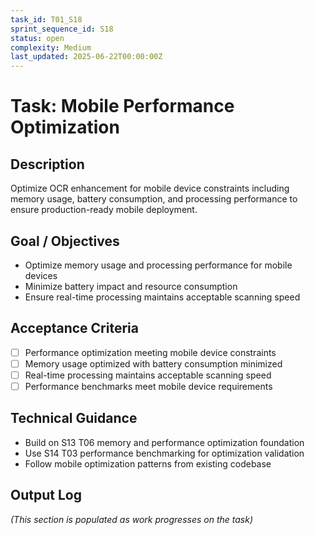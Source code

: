```yaml
---
task_id: T01_S18
sprint_sequence_id: S18
status: open
complexity: Medium
last_updated: 2025-06-22T00:00:00Z
---
```


# Task: Mobile Performance Optimization

## Description
Optimize OCR enhancement for mobile device constraints including memory usage, battery consumption, and processing performance to ensure production-ready mobile deployment.

## Goal / Objectives
- Optimize memory usage and processing performance for mobile devices
- Minimize battery impact and resource consumption
- Ensure real-time processing maintains acceptable scanning speed

## Acceptance Criteria
- [ ] Performance optimization meeting mobile device constraints
- [ ] Memory usage optimized with battery consumption minimized
- [ ] Real-time processing maintains acceptable scanning speed
- [ ] Performance benchmarks meet mobile device requirements

## Technical Guidance
- Build on S13 T06 memory and performance optimization foundation
- Use S14 T03 performance benchmarking for optimization validation
- Follow mobile optimization patterns from existing codebase

## Output Log
*(This section is populated as work progresses on the task)*
